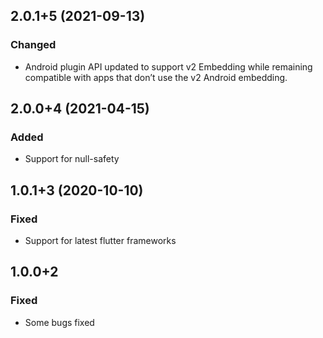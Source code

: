## 2.0.1+5 (2021-09-13)
### Changed
- Android plugin API updated to support v2 Embedding while remaining compatible with apps that don’t use the v2 Android embedding.

## 2.0.0+4 (2021-04-15)
### Added
- Support for null-safety

## 1.0.1+3 (2020-10-10)
### Fixed
- Support for latest flutter frameworks

## 1.0.0+2
### Fixed
- Some bugs fixed
